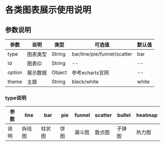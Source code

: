 # 各类图表展示使用说明
## 参数说明

 参数  | 说明  | 类型  |  可选值  |  默认值
 ---- | ----- | ------ | ------ | ------  
 type  | 图表类型 | String | bar/line/pie/funnel/scatter | bar
 id  | 图表ID | String | -- | --
 option  | 展示数据 | Object | 参考echarts官网 | --
 theme  | 主题 | String | black/white | white

### type说明

 参数  | line  | bar  | pie  | funnel  | scatter  | bullet | heatmap
 ---- | ----- | ----- | ----- | ----- | ----- | ----- | -----
 说明 | 拆线图 | 柱状图 | 饼图 | 漏斗图 | 散点图 | 子弹图 | 热力图